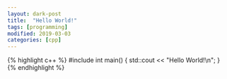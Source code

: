 ```yaml
---
layout: dark-post
title:  "Hello World!"
tags: [programming]
modified: 2019-03-03
categories: [cpp]
---
```


{% highlight c++ %}
#include <iostream>
int main()
{
    std::cout << "Hello World!\n";
}
{% endhighlight %}
